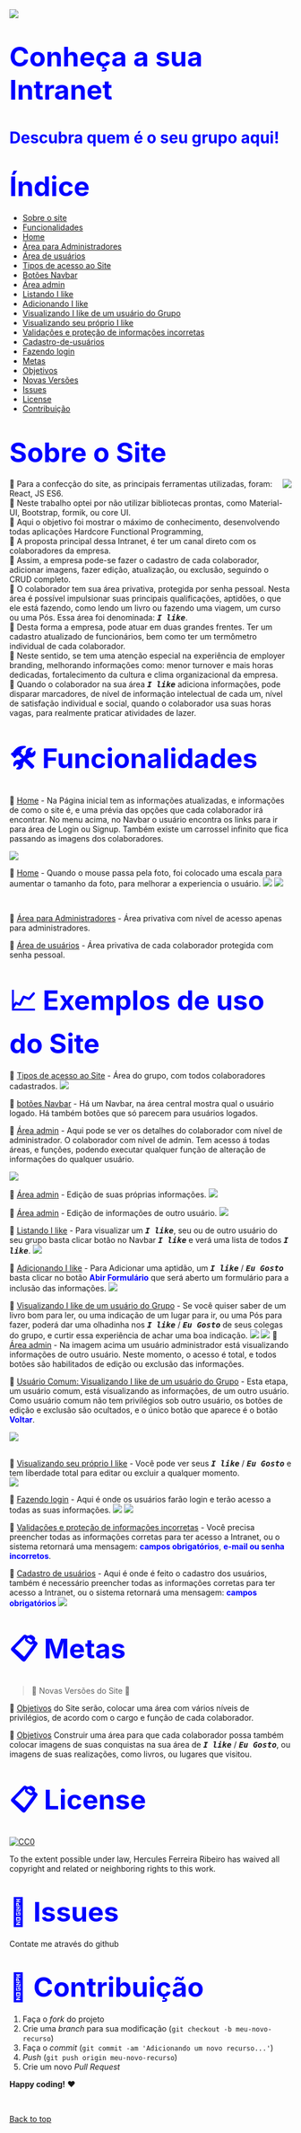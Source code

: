   <img src="./src/components/img/logo-m.png">

<h1><span style="color:blue">
<font size=30>Conheça a sua Intranet</font></span></h1>

<h1><span style="color:blue">
Descubra quem é o seu grupo aqui!
</font></span></h1>


<h1><span style="color:blue">
<font size=30>Índice</font></span></h1>

- [Sobre o site](#Sobre-o-Site)
- [Funcionalidades](#Funcionalidades)
- [Home](#Home)
- [Área para Administradores](#Área-para-Administradores)
- [Área de usuários](#Área-de-usuários)
- [Tipos de acesso ao Site](#Tipos-de-acesso-ao-Site)
- [Botões Navbar](#Botões-Navbar)
- [Área admin](#Área-admin)
- [Listando I like](#Listando-I-like)
- [Adicionando I like](#Adicionando-I-like)
- [Visualizando I like de um usuário do Grupo](#visualizando-I-like-de-um-usuário-do-grupo)
- [Visualizando seu próprio I like](#Visualizando-seu-próprio-I-like)
- [Validações e proteção de informações incorretas](#Validações-e-proteção-de-informações-incorretas)
- [Cadastro-de-usuários](#Cadastro-de-usuários)
- [Fazendo login](#Fazendo-login)
- [Metas](#Metas)
- [Objetivos](#Objetivos)
- [Novas Versões](#Novas-Versões)
- [Issues](#Issues)
- [License](#License)
- [Contribuição](#Contribuição)

<h1><span style="color:blue">
<font size=30>Sobre o Site</font></span></h1>
<img src="icon.png" align="right" />

📜 Para a confecção do site, as principais ferramentas utilizadas, foram: React, JS ES6.
<br>
📜 Neste trabalho optei por não utilizar bibliotecas prontas, como Material-UI, Bootstrap, formik, ou core UI.
<br>
📜 Aqui o objetivo foi mostrar o máximo de conhecimento, desenvolvendo todas aplicações Hardcore Functional Programming, 
<br>
📜 A proposta principal dessa Intranet, é ter um canal direto com os colaboradores da empresa. 
<br>
📜 Assim, a empresa pode-se fazer o cadastro de cada colaborador, adicionar imagens, fazer edição, atualização, ou exclusão, seguindo o CRUD completo. 
<br>
📜 O colaborador tem sua área privativa, protegida por senha pessoal.
Nesta área é possível impulsionar suas principais qualificações, aptidões, o que ele está fazendo, como lendo um livro ou fazendo uma viagem, um curso ou uma Pós. Essa área foi denominada: <kbd>***I like***</kbd>.
<br>
📜 Desta forma a empresa, pode atuar em duas grandes frentes. Ter um cadastro atualizado de funcionários, bem como ter um termômetro individual de cada colaborador.
<br>
📜 Neste sentido, se tem uma atenção especial na experiência de employer branding, melhorando informações como: menor turnover e mais horas dedicadas, fortalecimento da cultura e clima organizacional  da empresa. 
<br>
📜 Quando o colaborador na sua área <kbd>***I like***</kbd> adiciona informações, pode disparar marcadores, de nível de informação intelectual de cada um, nível de satisfação individual e social, quando o colaborador usa suas horas vagas, para realmente praticar atividades de lazer.
<br>

<h1><span style="color:blue">
<font size=30>🛠 Funcionalidades</font></span></h1>


📌 [Home](https://github.com/ai/size-limit#readme) - Na Página inicial tem as informações atualizadas, e informações de como o site é, e uma prévia das opções que cada colaborador irá encontrar. No menu acima, no Navbar o usuário encontra os links para ir para área de Login ou Signup.
Também existe um carrossel infinito que fica passando as imagens dos colaboradores.  

  <img src="/public/README/home1.png">
  <br>
  
  📌 [Home](https://github.com/ai/size-limit#readme) - Quando o mouse passa pela foto, foi colocado uma escala para aumentar o tamanho da foto, para melhorar a experiencia o usuário. 
    <img src="/public/README/home2.png">
    <img src="/public/README/home3.png">
  <br>
  

  <br>
  



📌 [Área para Administradores](https://github.com/ai/size-limit#readme) - Área privativa com nível de acesso apenas para administradores.

📌 [Área de usuários](https://github.com/ai/size-limit#readme) - Área privativa de cada colaborador protegida com senha pessoal.

<h1><span style="color:blue">
<font size=30>📈 Exemplos de uso do Site
</font></span></h1>

📌 [Tipos de acesso ao Site](https://github.com/ai/size-limit#readme) - Área do grupo, com todos colaboradores cadastrados.
  <img src="/public/README/admin-mygroup.png">
  <br>

  📌 [botões Navbar](https://github.com/ai/size-limit#readme) - Há um Navbar, na área central mostra qual o usuário logado. Há também botões que só parecem para usuários logados. 
  <br>

  📌 [Área admin](https://github.com/ai/size-limit#readme) - Aqui pode se ver os detalhes do colaborador com nível de administrador. 
  O colaborador com nível de admin. Tem acesso á todas áreas, e funções, podendo executar qualquer função de alteração de informações do qualquer usuário.

   <img src="/public/README/admin-edit-profile.png">
  <br>
  
  📌 [Área admin](https://github.com/ai/size-limit#readme) - Edição de suas próprias informações.
  <img src="./public/README/admin-profile2.png">
  <br>

  📌 [Área admin](https://github.com/ai/size-limit#readme) - Edição de informações de outro usuário.
  <img src="/public/README/admin-edit-user.png">
 <br>

   📌 [Listando I like](https://github.com/ai/size-limit#readme) - Para visualizar um <kbd>***I like***</kbd>, seu ou de outro usuário do seu grupo basta clicar botão no Navbar <kbd>***I like***</kbd> e verá uma lista de todos <kbd>***I like***</kbd>.
   <img src="/public/README/see-list-likes.png">
 <br>

  📌 [Adicionando I like](https://github.com/ai/size-limit#readme) - Para Adicionar uma aptidão, um <kbd>***I like***</kbd> / <kbd>***Eu Gosto***</kbd> basta clicar no botão <span style="color:blue">**Abir Formulário**</span> que será aberto um formulário para a inclusão das informações.
  <img src="/public/README/add-likes.png">
 <br>

  📌 [Visualizando I like de um usuário do Grupo](https://github.com/ai/size-limit#readme) - Se você quiser saber de um livro bom para ler, ou uma indicação de um lugar para ir, ou uma Pós para fazer, poderá dar uma olhadinha nos <kbd>***I like***</kbd> / <kbd>***Eu Gosto***</kbd>  de seus colegas do grupo, e curtir essa experiência de achar uma boa indicação.
  <img src="/public/README/user-see-likes-user.png">
  <img src="/public/README/user-admin-edit-user.png">
  📌 [Área admin](https://github.com/ai/size-limit#readme) - Na imagem acima um usuário administrador está visualizando informações de outro usuário. Neste momento, o acesso é total, e todos botões são habilitados de edição ou exclusão das informações. 
  <br>  

  📌 [Usuário Comum: Visualizando I like de um usuário do Grupo](https://github.com/ai/size-limit#readme) - Esta etapa, um usuário comum, está visualizando as informações, de um outro usuário. Como usuário comum não tem privilégios sob outro usuário, os botões de edição e exclusão são ocultados, e o único botão que aparece é o botão  <span style="color:blue">**Voltar**</span>.

  <img src="/public/README/user-see-likes-user.png">
 <br>
  <br>

 
  📌 [Visualizando seu próprio I like](https://github.com/ai/size-limit#readme) - Você pode ver seus <kbd>***I like***</kbd> / <kbd>***Eu Gosto***</kbd>  e tem liberdade total para editar ou excluir a qualquer momento.  
  <img src="/public/README/user-edit-likes.png">
 <br>

  📌 [Fazendo login](https://github.com/ai/size-limit#readme) - Aqui é onde os usuários farão login e terão acesso a todas as suas informações.
  <img src="/public/README/validation-login1.png">
  <img src="/public/README/validation-login2.png">

  📌 [Validações e proteção de informações incorretas](https://github.com/ai/size-limit#readme) - Você precisa preencher todas as informações corretas para ter acesso a Intranet, ou o sistema retornará uma mensagem:   <span style="color:blue">**campos obrigatórios**</span>, <span style="color:blue">**e-mail ou senha incorretos**</span>.
 <br>

  📌 [Cadastro de usuários](https://github.com/ai/size-limit#readme) - Aqui é onde é feito o cadastro dos usuários, também é necessário preencher todas as informações corretas para ter acesso a Intranet, ou o sistema retornará uma mensagem:  <span style="color:blue">**campos obrigatórios**</span> 
  <img src="/public/README/validation-register1.png">
 <br>

<h1><span style="color:blue">
<font size=30>📋 Metas
</font></span></h1>

> :construction: Novas Versões do Site :construction:

📌 [Objetivos](https://github.com/ai/size-limit#readme) do Site serão, colocar uma área com vários níveis de privilégios, de acordo com o cargo e função de cada colaborador.

📌 [Objetivos](https://github.com/ai/size-limit#readme) Construir uma área para que cada colaborador possa também colocar imagens de suas conquistas na sua área de  <kbd>***I like***</kbd> / <kbd>***Eu Gosto***</kbd>, ou imagens de suas realizações, como livros, ou lugares que visitou.


<h1><span style="color:blue">
<font size=30>📋 License
</font></span></h1>

[![CC0](https://licensebuttons.net/p/zero/1.0/88x31.png)](https://creativecommons.org/publicdomain/zero/1.0/)

To the extent possible under law, Hercules Ferreira Ribeiro has waived all copyright and related or neighboring rights to this work.

<h1><span style="color:blue">
<font size=30>🐛 Issues</font></span></h1>

Contate me através do github

<h1><span style="color:blue">
<font size=30>🚀 Contribuição
</font></span></h1>

1. Faça o _fork_ do projeto
2. Crie uma _branch_ para sua modificação (`git checkout -b meu-novo-recurso`)
3. Faça o _commit_ (`git commit -am 'Adicionando um novo recurso...'`)
4. _Push_ (`git push origin meu-novo-recurso`)
5. Crie um novo _Pull Request_

**Happy coding!** :heart:

 <br>

[Back to top](#faqs)
